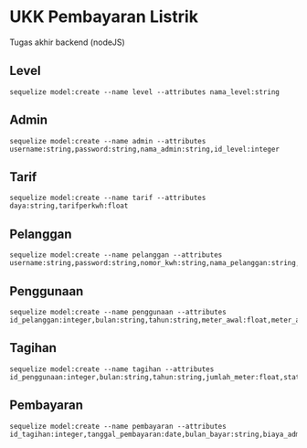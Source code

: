 # UKK Pembayaran Listrik
Tugas akhir backend (nodeJS)

## Level
```
sequelize model:create --name level --attributes nama_level:string
```

## Admin
```
sequelize model:create --name admin --attributes username:string,password:string,nama_admin:string,id_level:integer
```

## Tarif
```
sequelize model:create --name tarif --attributes daya:string,tarifperkwh:float
```

## Pelanggan
```
sequelize model:create --name pelanggan --attributes username:string,password:string,nomor_kwh:string,nama_pelanggan:string,alamat:text,id_tarif:integer
```

## Penggunaan
```
sequelize model:create --name penggunaan --attributes id_pelanggan:integer,bulan:string,tahun:string,meter_awal:float,meter_akhir:float
```

## Tagihan
```
sequelize model:create --name tagihan --attributes id_penggunaan:integer,bulan:string,tahun:string,jumlah_meter:float,status:boolean
```

## Pembayaran
```
sequelize model:create --name pembayaran --attributes id_tagihan:integer,tanggal_pembayaran:date,bulan_bayar:string,biaya_admin:integer,total_bayar:integer,status:boolean,bukti:string,id_admin:integer
```